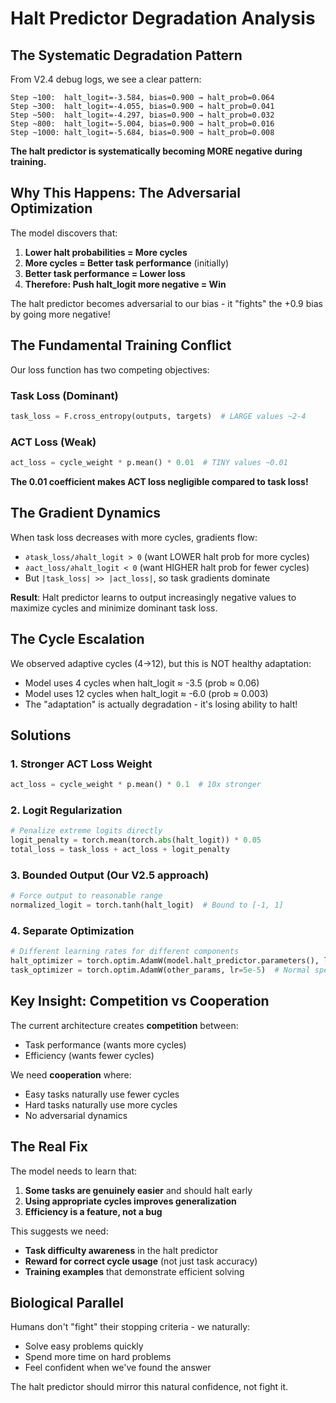 # Halt Predictor Degradation Analysis

## The Systematic Degradation Pattern

From V2.4 debug logs, we see a clear pattern:

```
Step ~100:  halt_logit=-3.584, bias=0.900 → halt_prob=0.064
Step ~300:  halt_logit=-4.055, bias=0.900 → halt_prob=0.041
Step ~500:  halt_logit=-4.297, bias=0.900 → halt_prob=0.032
Step ~800:  halt_logit=-5.004, bias=0.900 → halt_prob=0.016
Step ~1000: halt_logit=-5.684, bias=0.900 → halt_prob=0.008
```

**The halt predictor is systematically becoming MORE negative during training.**

## Why This Happens: The Adversarial Optimization

The model discovers that:

1. **Lower halt probabilities = More cycles**
2. **More cycles = Better task performance** (initially)
3. **Better task performance = Lower loss**
4. **Therefore: Push halt_logit more negative = Win**

The halt predictor becomes adversarial to our bias - it "fights" the +0.9 bias by going more negative!

## The Fundamental Training Conflict

Our loss function has two competing objectives:

### Task Loss (Dominant)
```python
task_loss = F.cross_entropy(outputs, targets)  # LARGE values ~2-4
```

### ACT Loss (Weak)
```python
act_loss = cycle_weight * p.mean() * 0.01  # TINY values ~0.01
```

**The 0.01 coefficient makes ACT loss negligible compared to task loss!**

## The Gradient Dynamics

When task loss decreases with more cycles, gradients flow:
- `∂task_loss/∂halt_logit > 0` (want LOWER halt prob for more cycles)
- `∂act_loss/∂halt_logit < 0` (want HIGHER halt prob for fewer cycles)
- But `|task_loss| >> |act_loss|`, so task gradients dominate

**Result**: Halt predictor learns to output increasingly negative values to maximize cycles and minimize dominant task loss.

## The Cycle Escalation

We observed adaptive cycles (4→12), but this is NOT healthy adaptation:

- Model uses 4 cycles when halt_logit ≈ -3.5 (prob ≈ 0.06)
- Model uses 12 cycles when halt_logit ≈ -6.0 (prob ≈ 0.003)
- The "adaptation" is actually degradation - it's losing ability to halt!

## Solutions

### 1. Stronger ACT Loss Weight
```python
act_loss = cycle_weight * p.mean() * 0.1  # 10x stronger
```

### 2. Logit Regularization
```python
# Penalize extreme logits directly
logit_penalty = torch.mean(torch.abs(halt_logit)) * 0.05
total_loss = task_loss + act_loss + logit_penalty
```

### 3. Bounded Output (Our V2.5 approach)
```python
# Force output to reasonable range
normalized_logit = torch.tanh(halt_logit)  # Bound to [-1, 1]
```

### 4. Separate Optimization
```python
# Different learning rates for different components
halt_optimizer = torch.optim.AdamW(model.halt_predictor.parameters(), lr=1e-6)  # Much slower
task_optimizer = torch.optim.AdamW(other_params, lr=5e-5)  # Normal speed
```

## Key Insight: Competition vs Cooperation

The current architecture creates **competition** between:
- Task performance (wants more cycles)
- Efficiency (wants fewer cycles)

We need **cooperation** where:
- Easy tasks naturally use fewer cycles
- Hard tasks naturally use more cycles
- No adversarial dynamics

## The Real Fix

The model needs to learn that:
1. **Some tasks are genuinely easier** and should halt early
2. **Using appropriate cycles improves generalization** 
3. **Efficiency is a feature, not a bug**

This suggests we need:
- **Task difficulty awareness** in the halt predictor
- **Reward for correct cycle usage** (not just task accuracy)
- **Training examples** that demonstrate efficient solving

## Biological Parallel

Humans don't "fight" their stopping criteria - we naturally:
- Solve easy problems quickly
- Spend more time on hard problems
- Feel confident when we've found the answer

The halt predictor should mirror this natural confidence, not fight it.